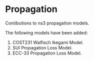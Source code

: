 Propagation
===========

Contibutions to ns3 propagation models.

The following models have been added:
  1. COST231 Walfisch Ikegami Model.
  2. SUI Propagation Loss Model.
  3. ECC-33 Propagation Loss Model.
